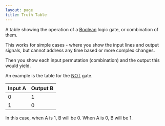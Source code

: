 ```yaml
---
layout: page
title: Truth Table
---
```

A table showing the operation of a [Boolean](boolean.html) logic gate, or combination of them.

This works for simple cases - where you show the input lines and output signals, but cannot address any time based or more complex changes.

Then you show each input permutation (combination) and the output this would yield.

An example is the table for the [NOT](not.html) gate.

| Input A | Output B |
| ------- | -------- |
|    0    |    1     |
|    1    |    0     |

In this case, when A is 1, B will be 0. When A is 0, B will be 1.